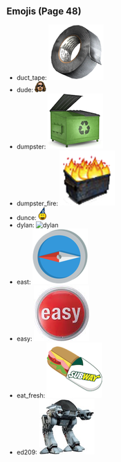 
## Emojis (Page 48)

* duct_tape: ![duct_tape](output/duct_tape.png)
* dude: ![dude](output/dude.png)
* dumpster: ![dumpster](output/dumpster.png)
* dumpster_fire: ![dumpster_fire](output/dumpster_fire.png)
* dunce: ![dunce](output/dunce.gif)
* dylan: ![dylan](output/dylan)
* east: ![east](output/east.png)
* easy: ![easy](output/easy.jpg)
* eat_fresh: ![eat_fresh](output/eat_fresh.png)
* ed209: ![ed209](output/ed209.jpg)
